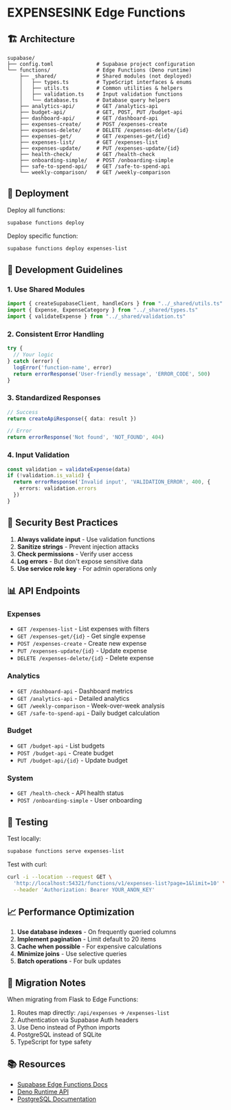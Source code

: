 # EXPENSESINK Edge Functions

## 🏗️ Architecture

```
supabase/
├── config.toml              # Supabase project configuration
└── functions/               # Edge Functions (Deno runtime)
    ├── _shared/             # Shared modules (not deployed)
    │   ├── types.ts         # TypeScript interfaces & enums
    │   ├── utils.ts         # Common utilities & helpers
    │   ├── validation.ts    # Input validation functions
    │   └── database.ts      # Database query helpers
    ├── analytics-api/       # GET /analytics-api
    ├── budget-api/          # GET, POST, PUT /budget-api
    ├── dashboard-api/       # GET /dashboard-api
    ├── expenses-create/     # POST /expenses-create
    ├── expenses-delete/     # DELETE /expenses-delete/{id}
    ├── expenses-get/        # GET /expenses-get/{id}
    ├── expenses-list/       # GET /expenses-list
    ├── expenses-update/     # PUT /expenses-update/{id}
    ├── health-check/        # GET /health-check
    ├── onboarding-simple/   # POST /onboarding-simple
    ├── safe-to-spend-api/   # GET /safe-to-spend-api
    └── weekly-comparison/   # GET /weekly-comparison
```

## 🚀 Deployment

Deploy all functions:
```bash
supabase functions deploy
```

Deploy specific function:
```bash
supabase functions deploy expenses-list
```

## 📝 Development Guidelines

### 1. **Use Shared Modules**
```typescript
import { createSupabaseClient, handleCors } from "../_shared/utils.ts"
import { Expense, ExpenseCategory } from "../_shared/types.ts"
import { validateExpense } from "../_shared/validation.ts"
```

### 2. **Consistent Error Handling**
```typescript
try {
  // Your logic
} catch (error) {
  logError('function-name', error)
  return errorResponse('User-friendly message', 'ERROR_CODE', 500)
}
```

### 3. **Standardized Responses**
```typescript
// Success
return createApiResponse({ data: result })

// Error
return errorResponse('Not found', 'NOT_FOUND', 404)
```

### 4. **Input Validation**
```typescript
const validation = validateExpense(data)
if (!validation.is_valid) {
  return errorResponse('Invalid input', 'VALIDATION_ERROR', 400, {
    errors: validation.errors
  })
}
```

## 🔐 Security Best Practices

1. **Always validate input** - Use validation functions
2. **Sanitize strings** - Prevent injection attacks
3. **Check permissions** - Verify user access
4. **Log errors** - But don't expose sensitive data
5. **Use service role key** - For admin operations only

## 📊 API Endpoints

### Expenses
- `GET /expenses-list` - List expenses with filters
- `GET /expenses-get/{id}` - Get single expense
- `POST /expenses-create` - Create new expense
- `PUT /expenses-update/{id}` - Update expense
- `DELETE /expenses-delete/{id}` - Delete expense

### Analytics
- `GET /dashboard-api` - Dashboard metrics
- `GET /analytics-api` - Detailed analytics
- `GET /weekly-comparison` - Week-over-week analysis
- `GET /safe-to-spend-api` - Daily budget calculation

### Budget
- `GET /budget-api` - List budgets
- `POST /budget-api` - Create budget
- `PUT /budget-api/{id}` - Update budget

### System
- `GET /health-check` - API health status
- `POST /onboarding-simple` - User onboarding

## 🧪 Testing

Test locally:
```bash
supabase functions serve expenses-list
```

Test with curl:
```bash
curl -i --location --request GET \
  'http://localhost:54321/functions/v1/expenses-list?page=1&limit=10' \
  --header 'Authorization: Bearer YOUR_ANON_KEY'
```

## 📈 Performance Optimization

1. **Use database indexes** - On frequently queried columns
2. **Implement pagination** - Limit default to 20 items
3. **Cache when possible** - For expensive calculations
4. **Minimize joins** - Use selective queries
5. **Batch operations** - For bulk updates

## 🔄 Migration Notes

When migrating from Flask to Edge Functions:
1. Routes map directly: `/api/expenses` → `/expenses-list`
2. Authentication via Supabase Auth headers
3. Use Deno instead of Python imports
4. PostgreSQL instead of SQLite
5. TypeScript for type safety

## 📚 Resources

- [Supabase Edge Functions Docs](https://supabase.com/docs/guides/functions)
- [Deno Runtime API](https://deno.land/api)
- [PostgreSQL Documentation](https://www.postgresql.org/docs/)
